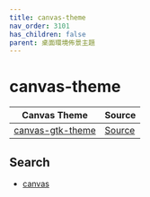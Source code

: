 ```yaml
---
title: canvas-theme
nav_order: 3101
has_children: false
parent: 桌面環境佈景主題
---
```



# canvas-theme

| Canvas Theme | Source |
| --- | --- |
| [canvas-gtk-theme](https://samwhelp.github.io/note-about-theme/read/desktop-theme/gtk-theme/canvas-gtk-theme.html) | [Source](https://github.com/vinceliuice/Canvas-theme) |


## Search

* [canvas](https://github.com/vinceliuice?tab=repositories&q=canvas)
